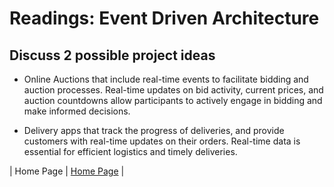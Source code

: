 # Readings: Event Driven Architecture

## Discuss 2 possible project ideas

- Online Auctions that include real-time events to facilitate bidding and auction processes. Real-time updates on bid activity, current prices, and auction countdowns allow participants to actively engage in bidding and make informed decisions.

- Delivery apps that track the progress of deliveries, and provide customers with real-time updates on their orders. Real-time data is essential for efficient logistics and timely deliveries.

| Home Page               | [Home Page](./README.md)                                |
